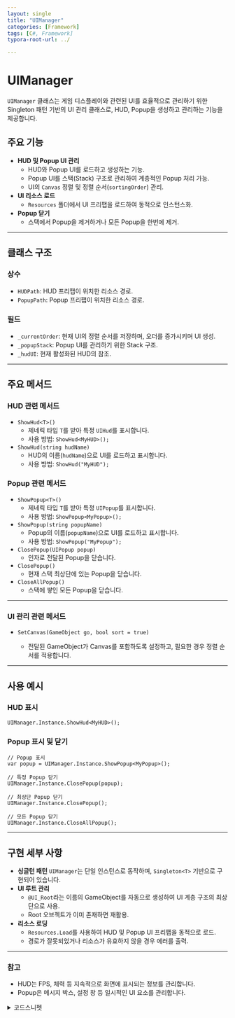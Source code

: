 ```yaml
---
layout: single
title: "UIManager"
categories: [Framework]
tags: [C#, Framework]
typora-root-url: ../

---
```


# UIManager

`UIManager` 클래스는 게임 디스플레이와 관련된 UI를 효율적으로 관리하기 위한 Singleton 패턴 기반의 UI 관리 클래스로, HUD, Popup을 생성하고 관리하는 기능을 제공합니다.

## 주요 기능

- **HUD 및 Popup UI 관리**
  - HUD와 Popup UI를 로드하고 생성하는 기능.
  - Popup UI를 스택(Stack) 구조로 관리하여 계층적인 Popup 처리 가능.
  - UI의 `Canvas` 정렬 및 정렬 순서(`sortingOrder`) 관리.
- **UI 리소스 로드**
  - `Resources` 폴더에서 UI 프리팹을 로드하여 동적으로 인스턴스화.
- **Popup 닫기**
  - 스택에서 Popup을 제거하거나 모든 Popup을 한번에 제거.

------

## 클래스 구조

### 상수

- `HUDPath`: HUD 프리팹이 위치한 리소스 경로.
- `PopupPath`: Popup 프리팹이 위치한 리소스 경로.

### 필드

- `_currentOrder`: 현재 UI의 정렬 순서를 저장하며, 오더를 증가시키며 UI 생성.
- `_popupStack`: Popup UI를 관리하기 위한 Stack 구조.
- `_hudUI`: 현재 활성화된 HUD의 참조.

------

## 주요 메서드

### HUD 관련 메서드

- `ShowHud<T>()`
  - 제네릭 타입 `T`를 받아 특정 `UIHud`를 표시합니다.
  - 사용 방법: `ShowHud<MyHUD>();`
- `ShowHud(string hudName)`
  - HUD의 이름(`hudName`)으로 UI를 로드하고 표시합니다.
  - 사용 방법: `ShowHud("MyHUD");`

### Popup 관련 메서드

- `ShowPopup<T>()`
  - 제네릭 타입 `T`를 받아 특정 `UIPopup`를 표시합니다.
  - 사용 방법: `ShowPopup<MyPopup>();`
- `ShowPopup(string popupName)`
  - Popup의 이름(`popupName`)으로 UI를 로드하고 표시합니다.
  - 사용 방법: `ShowPopup("MyPopup");`
- `ClosePopup(UIPopup popup)`
  - 인자로 전달된 Popup을 닫습니다.
- `ClosePopup()`
  - 현재 스택 최상단에 있는 Popup을 닫습니다.
- `CloseAllPopup()`
  - 스택에 쌓인 모든 Popup을 닫습니다.

------

### UI 관리 관련 메서드

- ```
  SetCanvas(GameObject go, bool sort = true)
  ```

  - 전달된 GameObject가 Canvas를 포함하도록 설정하고, 필요한 경우 정렬 순서를 적용합니다.

------

## 사용 예시

### HUD 표시

```
UIManager.Instance.ShowHud<MyHUD>();
```

### Popup 표시 및 닫기

```
// Popup 표시
var popup = UIManager.Instance.ShowPopup<MyPopup>();

// 특정 Popup 닫기
UIManager.Instance.ClosePopup(popup);

// 최상단 Popup 닫기
UIManager.Instance.ClosePopup();

// 모든 Popup 닫기
UIManager.Instance.CloseAllPopup();
```

------

## 구현 세부 사항

- **싱글턴 패턴**
  `UIManager`는 단일 인스턴스로 동작하며, `Singleton<T>` 기반으로 구현되어 있습니다.
- **UI 루트 관리**
  - `@UI_Root`라는 이름의 GameObject를 자동으로 생성하여 UI 계층 구조의 최상단으로 사용.
  - Root 오브젝트가 이미 존재하면 재활용.
- **리소스 로딩**
  - `Resources.Load`를 사용하여 HUD 및 Popup UI 프리팹을 동적으로 로드.
  - 경로가 잘못되었거나 리소스가 유효하지 않을 경우 에러를 출력.

------

### 참고

- HUD는 FPS, 체력 등 지속적으로 화면에 표시되는 정보를 관리합니다.
- Popup은 메시지 박스, 설정 창 등 일시적인 UI 요소를 관리합니다.

<details markdown="1"> <summary>코드스니펫</summary>

  ```csharp
public class UIManager : Singleton<UIManager>
{
    private const string HUDPath = "UI/Hud/";
    private const string PopupPath = "UI/Popup/";

    private int _currentOrder = 10; // 현재까지 최근에 사용한 오더
    private readonly Stack<UIPopup> _popupStack = new Stack<UIPopup>();
    private UIHud _hudUI;
    public UIHud HudUI => _hudUI;


    protected override void InitializeManager()
    {
        Debug.Log("UIManager Initialized");
    }

    private GameObject Root
    {
        get
        {
            var root = GameObject.Find("@UI_Root") ?? new GameObject { name = "@UI_Root" };
            return root;
        }
    }

    public void SetCanvas(GameObject go, bool sort = true)
    {
        var canvas = go.GetOrAddComponent<Canvas>();
        canvas.renderMode = RenderMode.ScreenSpaceOverlay;
        canvas.overrideSorting = true;
        canvas.sortingOrder = sort ? _currentOrder++ : 0;
    }

    public T ShowHud<T>() where T : UIHud
    {
        return  ShowHud(typeof(T).Name) as T;
    }

    public UIHud ShowHud(string hudName)
    {
        var prefab = LoadUIResource(HUDPath, hudName);
        if (prefab == null)
            return null;

        return CreateHudInstance(prefab);
    }

    private UIHud CreateHudInstance(GameObject prefab)
    {
        var instance = Instantiate(prefab, Root.transform);
        return EnableUIComponent<UIHud>(instance);
    }

    public T ShowPopup<T>() where T : UIPopup
    {
        return ShowPopup(typeof(T).Name) as T;
    }

    public UIPopup ShowPopup(string popupName)
    {
        var prefab = LoadUIResource(PopupPath, popupName);
        if (prefab == null)
            return null;

        return CreatePopupInstance(prefab);
    }

    private UIPopup CreatePopupInstance(GameObject prefab)
    {
        var instance = Instantiate(prefab, Root.transform);
        return EnableUIComponent<UIPopup>(instance);
    }

    private GameObject LoadUIResource(string path, string resourceName)
    {
        var resource = Resources.Load($"{path}{resourceName}", typeof(GameObject)) as GameObject;
        if (resource == null)
            Debug.LogError($"UI Resource '{resourceName}' not found in path '{path}'");
        return resource;
    }

    private T EnableUIComponent<T>(GameObject obj) where T : UIBase
    {
        var component = obj.GetComponent<T>();
        if (component is UIPopup popup)
            _popupStack.Push(popup);
        else if (component is UIHud hud)
            _hudUI = hud;

        obj.SetActive(true);
        return component;
    }

    public void ClosePopup(UIPopup popup)
    {
        if (_popupStack.Count == 0 || _popupStack.Peek() != popup)
        {
            Debug.LogWarning("Close Popup Failed: Mismatched popup or empty stack.");
            return;
        }

        ClosePopup();
    }

    public void ClosePopup()
    {
        if (_popupStack.Count == 0)
            return;

        var popup = _popupStack.Pop();
        Destroy(popup.gameObject);
        _currentOrder--;
    }

    public void CloseAllPopup()
    {
        while (_popupStack.Count > 0)
            ClosePopup();
    }
}
  ```

</details>
